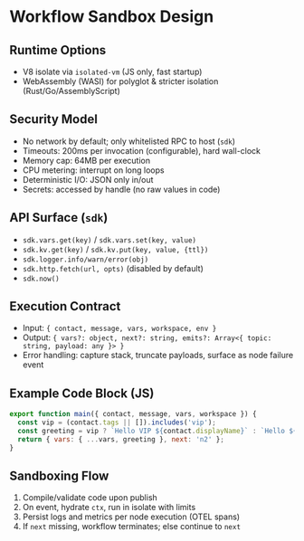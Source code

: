 # Workflow Sandbox Design

## Runtime Options
- V8 isolate via `isolated-vm` (JS only, fast startup)
- WebAssembly (WASI) for polyglot & stricter isolation (Rust/Go/AssemblyScript)

## Security Model
- No network by default; only whitelisted RPC to host (`sdk`)
- Timeouts: 200ms per invocation (configurable), hard wall-clock
- Memory cap: 64MB per execution
- CPU metering: interrupt on long loops
- Deterministic I/O: JSON only in/out
- Secrets: accessed by handle (no raw values in code)

## API Surface (`sdk`)
- `sdk.vars.get(key)` / `sdk.vars.set(key, value)`
- `sdk.kv.get(key)` / `sdk.kv.put(key, value, {ttl})`
- `sdk.logger.info/warn/error(obj)`
- `sdk.http.fetch(url, opts)` (disabled by default)
- `sdk.now()`

## Execution Contract
- Input: `{ contact, message, vars, workspace, env }`
- Output: `{ vars?: object, next?: string, emits?: Array<{ topic: string, payload: any }> }`
- Error handling: capture stack, truncate payloads, surface as node failure event

## Example Code Block (JS)
```js
export function main({ contact, message, vars, workspace }) {
  const vip = (contact.tags || []).includes('vip');
  const greeting = vip ? `Hello VIP ${contact.displayName}` : `Hello ${contact.displayName}`;
  return { vars: { ...vars, greeting }, next: 'n2' };
}
```

## Sandboxing Flow
1. Compile/validate code upon publish
2. On event, hydrate `ctx`, run in isolate with limits
3. Persist logs and metrics per node execution (OTEL spans)
4. If `next` missing, workflow terminates; else continue to `next`
